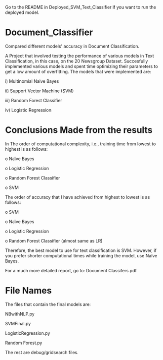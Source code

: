 Go to the README in Deployed_SVM_Text_Classifier if you want to run the deployed model.  

# Document_Classifier
Compared different models' accuracy in Document Classification.

A Project that involved testing the performance of various models in Text Classification, in this case, on the 20 Newsgroup Dataset.
Succesfully implemented various models and spent time optimizing their parameters to get a low amount of overfitting.
The models that were implemented are:

  i) Multinomial Naive Bayes
  
 ii) Support Vector Machine (SVM)
 
iii) Random Forest Classifier

 iv) Logistic Regression


 # Conclusions Made from the results
 In The order of computational complexity, i.e., training time from lowest to highest is as follows:
 
o	Naïve Bayes

o	Logistic Regression

o	Random Forest Classifier

o	SVM

 The order of accuracy that I have achieved from highest to lowest is as follows:
 
o	SVM

o	Naïve Bayes

o	Logistic Regression 

o	Random Forest Classifier (almost same as LR)

Therefore, the best model to use for text classification is SVM. However, if you prefer shorter computational times while training the model, use Naïve Bayes.

For a much more detailed report, go to: Document Classifers.pdf

# File Names
The files that contain the final models are:

NBwithNLP.py

SVMFinal.py

LogisticRegression.py

Random Forest.py

The rest are debug/gridsearch files.
